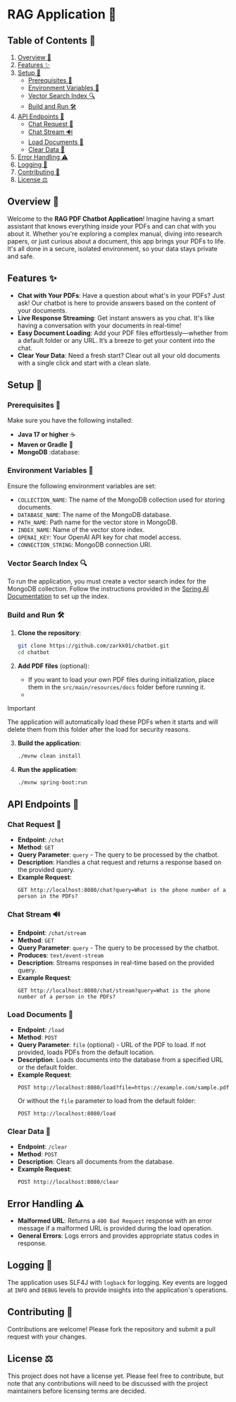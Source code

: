# RAG Application :rocket:

## Table of Contents :bookmark_tabs:
1. [Overview :book:](#overview-rocket)
2. [Features :sparkles:](#features-sparkles)
3. [Setup :wrench:](#setup-wrench)
    - [Prerequisites :memo:](#prerequisites-memo)
    - [Environment Variables :key:](#environment-variables-key)
    - [Vector Search Index :mag:](#vector-search-index-mag)
    - [Build and Run :hammer_and_wrench:](#build-and-run-hammer_and_wrench)
4. [API Endpoints :satellite:](#api-endpoints-satellite)
    - [Chat Request :speech_balloon:](#chat-request-speech_balloon)
    - [Chat Stream :loud_sound:](#chat-stream-loud_sound)
    - [Load Documents :file_folder:](#load-documents-file_folder)
    - [Clear Data :broom:](#clear-data-broom)
5. [Error Handling :warning:](#error-handling-warning)
6. [Logging :memo:](#logging-memo)
7. [Contributing :handshake:](#contributing-handshake)
8. [License :balance_scale:](#license-balance_scale)

## Overview :book:

Welcome to the **RAG PDF Chatbot Application**! Imagine having a smart assistant that knows everything inside your PDFs and can chat with you about it. Whether you're exploring a complex manual, diving into research papers, or just curious about a document, this app brings your PDFs to life. It's all done in a secure, isolated environment, so your data stays private and safe.

## Features :sparkles:

- **Chat with Your PDFs**: Have a question about what's in your PDFs? Just ask! Our chatbot is here to provide answers based on the content of your documents.
- **Live Response Streaming**: Get instant answers as you chat. It's like having a conversation with your documents in real-time!
- **Easy Document Loading**: Add your PDF files effortlessly—whether from a default folder or any URL. It’s a breeze to get your content into the chat.
- **Clear Your Data**: Need a fresh start? Clear out all your old documents with a single click and start with a clean slate.

## Setup :wrench:

### Prerequisites :memo:

Make sure you have the following installed:

- **Java 17 or higher** :coffee:
- **Maven or Gradle** :construction_worker:
- **MongoDB** :database:

### Environment Variables :key:

Ensure the following environment variables are set:

- `COLLECTION_NAME`: The name of the MongoDB collection used for storing documents.
- `DATABASE_NAME`: The name of the MongoDB database.
- `PATH_NAME`: Path name for the vector store in MongoDB.
- `INDEX_NAME`: Name of the vector store index.
- `OPENAI_KEY`: Your OpenAI API key for chat model access.
- `CONNECTION_STRING`: MongoDB connection URI.

### Vector Search Index :mag:

To run the application, you must create a vector search index for the MongoDB collection. Follow the instructions provided in the [Spring AI Documentation](https://docs.spring.io/spring-ai/reference/api/vectordbs/mongodb.html) to set up the index.

### Build and Run :hammer_and_wrench:

1. **Clone the repository**:
    ```bash
    git clone https://github.com/zarkk01/chatbot.git
    cd chatbot
    ```

2. **Add PDF files** (optional):
    - If you want to load your own PDF files during initialization, place them in the `src/main/resources/docs` folder before running it.
    - 
> [!IMPORTANT]  
> The application will automatically load these PDFs when it starts and will delete them from this folder after the load for security reasons.

3. **Build the application**:
    ```bash
    ./mvnw clean install
    ```

4. **Run the application**:
    ```bash
    ./mvnw spring-boot:run
    ```

## API Endpoints :satellite:

### Chat Request :speech_balloon:

- **Endpoint**: `/chat`
- **Method**: `GET`
- **Query Parameter**: `query` - The query to be processed by the chatbot.
- **Description**: Handles a chat request and returns a response based on the provided query.
- **Example Request**:
    ```http
    GET http://localhost:8080/chat?query=What is the phone number of a person in the PDFs?
    ```

### Chat Stream :loud_sound:

- **Endpoint**: `/chat/stream`
- **Method**: `GET`
- **Query Parameter**: `query` - The query to be processed by the chatbot.
- **Produces**: `text/event-stream`
- **Description**: Streams responses in real-time based on the provided query.
- **Example Request**:
    ```http
    GET http://localhost:8080/chat/stream?query=What is the phone number of a person in the PDFs?
    ```

### Load Documents :file_folder:

- **Endpoint**: `/load`
- **Method**: `POST`
- **Query Parameter**: `file` (optional) - URL of the PDF to load. If not provided, loads PDFs from the default location.
- **Description**: Loads documents into the database from a specified URL or the default folder.
- **Example Request**:
    ```http
    POST http://localhost:8080/load?file=https://example.com/sample.pdf
    ```
    Or without the `file` parameter to load from the default folder:
    ```http
    POST http://localhost:8080/load
    ```

### Clear Data :broom:

- **Endpoint**: `/clear`
- **Method**: `POST`
- **Description**: Clears all documents from the database.
- **Example Request**:
    ```http
    POST http://localhost:8080/clear
    ```

## Error Handling :warning:

- **Malformed URL**: Returns a `400 Bad Request` response with an error message if a malformed URL is provided during the load operation.
- **General Errors**: Logs errors and provides appropriate status codes in response.

## Logging :memo:

The application uses SLF4J with `logback` for logging. Key events are logged at `INFO` and `DEBUG` levels to provide insights into the application's operations.

## Contributing :handshake:

Contributions are welcome! Please fork the repository and submit a pull request with your changes.

## License :balance_scale:

This project does not have a license yet. Please feel free to contribute, but note that any contributions will need to be discussed with the project maintainers before licensing terms are decided.

